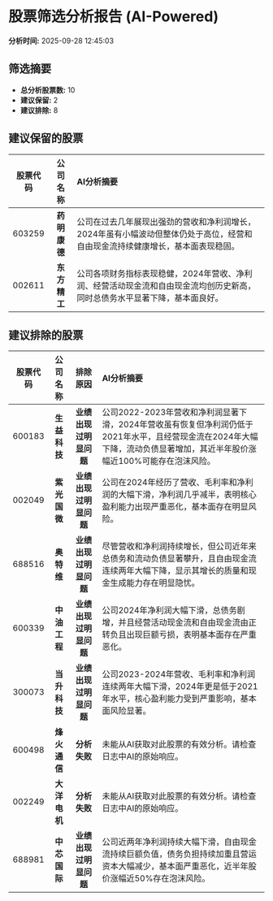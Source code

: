 # 股票筛选分析报告 (AI-Powered)

**分析时间:** 2025-09-28 12:45:03

## 筛选摘要

- **总分析股票数:** 10
- **建议保留:** 2
- **建议排除:** 8

## 建议保留的股票

| 股票代码 | 公司名称 | AI分析摘要 |
|:---:|:---:|:---|
| 603259 | **药明康德** | 公司在过去几年展现出强劲的营收和净利润增长，2024年虽有小幅波动但整体仍处于高位，经营和自由现金流持续健康增长，基本面表现稳固。 |
| 002611 | **东方精工** | 公司各项财务指标表现稳健，2024年营收、净利润、经营活动现金流和自由现金流均创历史新高，同时总债务水平显著下降，基本面良好。 |

## 建议排除的股票

| 股票代码 | 公司名称 | 排除原因 | AI分析摘要 |
|:---:|:---:|:---:|:---|
| 600183 | **生益科技** | **业绩出现过明显问题** | 公司2022-2023年营收和净利润显著下滑，2024年营收虽有恢复但净利润仍低于2021年水平，且经营现金流在2024年大幅下降，流动负债显著增加，其近半年股价涨幅近100%可能存在泡沫风险。 |
| 002049 | **紫光国微** | **业绩出现过明显问题** | 公司在2024年经历了营收、毛利率和净利润的大幅下滑，净利润几乎减半，表明核心盈利能力出现严重恶化，基本面存在明显风险。 |
| 688516 | **奥特维** | **业绩出现过明显问题** | 尽管营收和净利润持续增长，但公司近年来总债务和流动负债显著攀升，且自由现金流连续两年大幅下降，显示其增长的质量和现金生成能力存在明显隐忧。 |
| 600339 | **中油工程** | **业绩出现过明显问题** | 公司2024年净利润大幅下滑，总债务剧增，并且经营活动现金流和自由现金流由正转负且出现巨额亏损，表明基本面存在严重恶化。 |
| 300073 | **当升科技** | **业绩出现过明显问题** | 公司2023-2024年营收、毛利率和净利润连续两年大幅下滑，2024年更是低于2021年水平，核心盈利能力受到严重影响，基本面风险显著。 |
| 600498 | **烽火通信** | **分析失败** | 未能从AI获取对此股票的有效分析。请检查日志中AI的原始响应。 |
| 002249 | **大洋电机** | **分析失败** | 未能从AI获取对此股票的有效分析。请检查日志中AI的原始响应。 |
| 688981 | **中芯国际** | **业绩出现过明显问题** | 公司近两年净利润持续大幅下滑，自由现金流持续巨额负值，债务负担持续加重且营运资本大幅减少，基本面严重恶化，近半年股价涨幅近50%存在泡沫风险。 |
